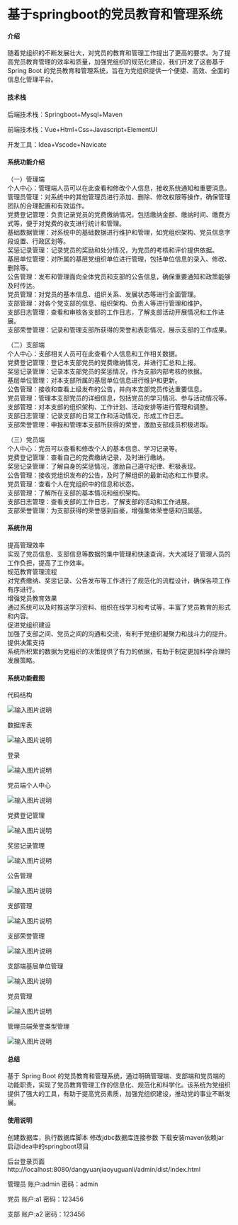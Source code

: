 # 基于springboot的党员教育和管理系统

#### 介绍

随着党组织的不断发展壮大，对党员的教育和管理工作提出了更高的要求。为了提高党员教育管理的效率和质量，加强党组织的规范化建设，我们开发了这套基于 Spring Boot 的党员教育和管理系统，旨在为党组织提供一个便捷、高效、全面的信息化管理平台。

#### 技术栈

后端技术栈：Springboot+Mysql+Maven

前端技术栈：Vue+Html+Css+Javascript+ElementUI

开发工具：Idea+Vscode+Navicate

#### 系统功能介绍

（一）管理端  
个人中心：管理端人员可以在此查看和修改个人信息，接收系统通知和重要消息。  
管理员管理：对系统中的其他管理员进行添加、删除、修改权限等操作，确保管理团队的合理配置和有效运作。  
党费登记管理：负责记录党员的党费缴纳情况，包括缴纳金额、缴纳时间、缴费方式等，便于对党费的收支进行统计和管理。  
基础数据管理：对系统中的基础数据进行维护和管理，如党组织架构、党员信息字段设置、行政区划等。  
奖惩记录管理：记录党员的奖励和处分情况，为党员的考核和评价提供依据。  
基层单位管理：对所属的基层党组织单位进行管理，包括单位信息的录入、修改、删除等。  
公告管理：发布和管理面向全体党员和支部的公告信息，确保重要通知和政策能够及时传达。  
党员管理：对党员的基本信息、组织关系、发展状态等进行全面管理。  
支部管理：对各个党支部的信息、组织架构、负责人等进行管理和维护。  
支部日志管理：查看和审核各支部的工作日志，了解支部活动开展情况和工作进展。  
支部荣誉管理：记录和管理支部所获得的荣誉和表彰情况，展示支部的工作成果。  

（二）支部端  
个人中心：支部相关人员可在此查看个人信息和工作相关数据。  
党费登记管理：登记本支部党员的党费缴纳情况，并进行汇总和上报。  
奖惩记录管理：记录本支部党员的奖惩情况，作为支部内部考核的依据。  
基层单位管理：对本支部所属的基层单位信息进行维护和更新。  
公告管理：接收和查看上级发布的公告，并向本支部党员传达重要信息。  
党员管理：管理本支部党员的详细信息，包括党员的学习情况、参与活动情况等。  
支部管理：对本支部的组织架构、工作计划、活动安排等进行管理和调整。  
支部日志管理：记录支部的日常工作和活动情况，形成工作日志。  
支部荣誉管理：申报和管理本支部所获得的荣誉，激励支部成员积极进取。  

（三）党员端  
个人中心：党员可以查看和修改个人的基本信息、学习记录等。  
党费登记管理：查看自己的党费缴纳记录，及时进行缴纳。  
奖惩记录管理：了解自身的奖惩情况，激励自己遵守纪律、积极表现。  
公告管理：接收党组织发布的公告，及时了解组织的最新动态和工作要求。  
党员管理：查看个人在党组织中的信息和状态。  
支部管理：了解所在支部的基本情况和组织架构。  
支部日志管理：查看支部的工作日志，了解支部的活动和工作进展。  
支部荣誉管理：为支部获得的荣誉感到自豪，增强集体荣誉感和归属感。  

#### 系统作用

提高管理效率  
实现了党员信息、支部信息等数据的集中管理和快速查询，大大减轻了管理人员的工作负担，提高了工作效率。  
规范教育管理流程  
对党费缴纳、奖惩记录、公告发布等工作进行了规范化的流程设计，确保各项工作有序进行。  
增强党员教育效果  
通过系统可以及时推送学习资料、组织在线学习和考试等，丰富了党员教育的形式和内容。  
促进党组织建设  
加强了支部之间、党员之间的沟通和交流，有利于党组织凝聚力和战斗力的提升。  
提供决策支持  
系统所积累的数据为党组织的决策提供了有力的依据，有助于制定更加科学合理的发展策略。  

#### 系统功能截图

代码结构

![输入图片说明](images/0647b31d1e4bd036ec8034c4a681ea7.png)

数据库表

![输入图片说明](images/5b93359665dbde256bb52f172da53fe.png)

登录

![输入图片说明](images/3978c30092d5b2da4347ca3d510d10a.png)

党员端个人中心

![输入图片说明](images/97aa1ee005feb4ecf896724bbc8ea76.png)

党费登记管理

![输入图片说明](images/638ea461b331172690fe99a901a27c9.png)

奖惩记录管理

![输入图片说明](images/8419501f0dc493d88be7870502b7b51.png)

公告管理

![输入图片说明](images/cb4e6942f9eb34a82dc3bcb9e94c59f.png)

支部管理

![输入图片说明](images/e282e4468fd2127e8baacf26660db86.png)

支部荣誉管理

![输入图片说明](images/76f2f6e075642546d241d63723f681d.png)

支部端基层单位管理

![输入图片说明](images/faa47b5f55a8319db00c21f974b9c04.png)

党员管理

![输入图片说明](images/3879943d94eb5be3cfe8cbceb09a313.png)

管理员端荣誉类型管理

![输入图片说明](images/7eb9bf6d22df988fcb3c17f583c8917.png)

#### 总结

基于 Spring Boot 的党员教育和管理系统，通过明确管理端、支部端和党员端的功能职责，实现了党员教育管理工作的信息化、规范化和科学化。该系统为党组织提供了强大的工具，有助于提高党员素质，加强党组织建设，推动党的事业不断发展。

#### 使用说明

创建数据库，执行数据库脚本 修改jdbc数据库连接参数 下载安装maven依赖jar 启动idea中的springboot项目

后台登录页面
http://localhost:8080/dangyuanjiaoyuguanli/admin/dist/index.html

管理员				账户:admin 		密码：admin

党员				账户:a1 		密码：123456

支部				账户:a2 		密码：123456